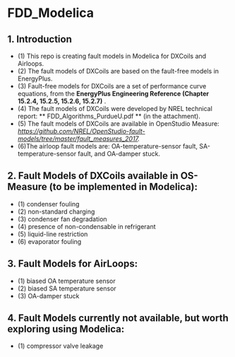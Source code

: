 # FDD_Modelica
## 1. Introduction
  * (1) This repo is creating fault models in Modelica for DXCoils and Airloops.
  * (2) The fault models of DXCoils are based on the fault-free models in EnergyPlus.
  * (3) Fault-free models for DXCoils are a set of performance curve equations, from the **EnergyPlus Engineering Reference (Chapter 15.2.4, 15.2.5, 15.2.6, 15.2.7)** .  
  * (4) The fault models of DXCoils were developed by NREL technical report: ** FDD_Algorithms_PurdueU.pdf ** (in the attachment). 
  * (5) The fault models of DXCoils are available in OpenStudio Measure: *https://github.com/NREL/OpenStudio-fault-models/tree/master/fault_measures_2017.*   
  * (6)The airloop fault models are: OA-temperature-sensor fault, SA-temperature-sensor fault, and OA-damper stuck.  


## 2. Fault Models of DXCoils available in OS-Measure (to be implemented in Modelica):
  * (1) condenser fouling
  * (2) non-standard charging
  * (3) condenser fan degradation
  * (4) presence of non-condensable in refrigerant
  * (5) liquid-line restriction
  * (6) evaporator fouling

## 3. Fault Models for AirLoops:
  * (1) biased OA temperature sensor
  * (2) biased SA temperature sensor
  * (3) OA-damper stuck

## 4. Fault Models currently not available, but worth exploring using Modelica:
  * (1) compressor valve leakage


